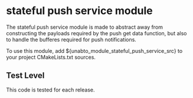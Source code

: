 stateful push service module
===================

The stateful push service module is made to abstract away from constructing
the payloads required by the push get data function, but also to
handle the bufferes required for push notifications.

To use this module, add ${unabto_module_stateful_push_service_src} to your project CMakeLists.txt sources.



Test Level
----------
This code is tested for each release.
